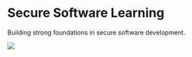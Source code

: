 # Secure Software Learning

Building strong foundations in secure software development.

<p>
<img src="https://learn.microsoft.com/en-us/training/achievements/secure-software-development-as-part-of-a-cybersecurity-solution-social.png">
</p>
